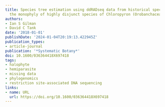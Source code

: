 ```yaml
---
title: Species tree estimation using ddRADseq data from historical specimens confirms
  the monophyly of highly disjunct species of Chloropyron (Orobanchaceae)
authors:
- Ian S Gilman
- David C Tank
date: '2018-01-01'
publishDate: '2024-01-04T20:19:13.422945Z'
publication_types:
- article-journal
publication: '*Systematic Botany*'
doi: 10.1600/036364418X697418
tags:
- halophyte
- hemiparasite
- missing data
- phylogenomics
- restriction site-associated DNA sequencing
links:
- name: URL
  url: https://doi.org/10.1600/036364418X697418
---
```

